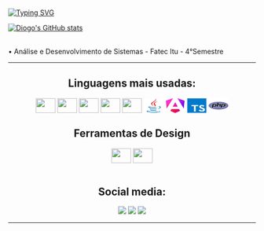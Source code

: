 ###
[![Typing SVG](https://readme-typing-svg.demolab.com?font=Fira+Code&pause=1000&color=8A29B3&center=falso&vCenter=falso&repeat=verdadeiro&random=verdadeiro&width=435&lines=Typescript+Full+Stack+Developer;Ol%C3%A1%2C+eu+sou+o+Diogo%2C+eu+sou;QA+Analyst;Bem+vindo+ao+meu+perfil)](https://git.io/typing-svg)

[![Diogo's GitHub stats](https://github-readme-stats.vercel.app/api?username=pontesdiogo&show_icons=true&theme=radical)](https://github.com/PontesDiogo/github-readme-stats)


 <br/>
    <a > • Análise e Desenvolvimento de Sistemas - Fatec Itu - 4°Semestre</a>
 <br/>
   

</div>
<hr/>


<div style="display: inline_block">
  <h2 align="center">Linguagens mais usadas: </h2>
  <div align="center">
  <img align="center"  height="30" width="40" src="https://cdn.jsdelivr.net/gh/devicons/devicon/icons/html5/html5-original.svg"/>
  <img align="center"  height="30" width="40" src="https://cdn.jsdelivr.net/gh/devicons/devicon/icons/css3/css3-original.svg"/>
  <img align="center"  height="30" width="40" src="https://cdn.jsdelivr.net/gh/devicons/devicon/icons/react/react-original.svg"/>
  <img align="center"  height="30" width="40" src="https://cdn.jsdelivr.net/gh/devicons/devicon/icons/javascript/javascript-original.svg"/>
  <img align="center"  height="30" width="40" src="https://cdn.jsdelivr.net/gh/devicons/devicon/icons/mysql/mysql-original.svg"/>
  <img align="center"  height="30" width="40" src="https://github.com/devicons/devicon/blob/v2.16.0/icons/java/java-original.svg"/>
  <img align="center"  height="30" width="40" src="https://github.com/devicons/devicon/blob/v2.16.0/icons/angular/angular-original.svg"/>
  <img align="center"  height="30" width="40" src="https://github.com/devicons/devicon/blob/v2.16.0/icons/typescript/typescript-original.svg"/>
  <img align="center"  height="30" width="40" src="https://github.com/devicons/devicon/blob/v2.16.0/icons/php/php-original.svg"/>
      
  </div>
</div>
<div style="display: inline_block">
  <h2 align="center">Ferramentas de Design </h2>
  <div align="center">
  <img align="center"  height="30" width="40" src="https://cdn.jsdelivr.net/gh/devicons/devicon/icons/illustrator/illustrator-plain.svg"/>
  <img align="center"  height="30" width="40" src="https://cdn.jsdelivr.net/gh/devicons/devicon/icons/photoshop/photoshop-plain.svg"/>
  </div>
</div>
<br/>
<div align="center">
<h2>Social media: </h2>
    <a href="https://www.instagram.com/byy_doggo"><img src="https://img.shields.io/badge/Instagram-E4405F?style=for-the-badge&logo=instagram&logoColor=white" ></a>
    <a href="https://open.spotify.com/user/31pdza5tx4ilx5v2obmytuv6yzim?si=28a1f505d69d4136"><img src="https://img.shields.io/badge/Spotify-1ED760?&style=for-the-badge&logo=spotify&logoColor=white" ></a>
    <a href="https://steamcommunity.com/id/_deogoo/"><img src="https://img.shields.io/badge/Steam-000000?style=for-the-badge&logo=steam&logoColor=white"></a>
   
    
</div>
<hr/>   
